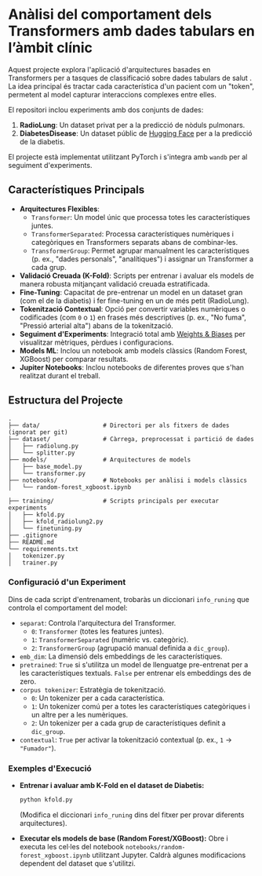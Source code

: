 
# Anàlisi del comportament dels Transformers amb dades tabulars en l’àmbit clínic 

Aquest projecte explora l'aplicació d'arquitectures basades en Transformers per a tasques de classificació sobre dades tabulars de salut . La idea principal és tractar cada característica  d'un pacient com un "token", permetent al model capturar interaccions complexes entre elles.

El repositori inclou experiments amb dos conjunts de dades:
1.  **RadioLung**: Un dataset privat  per a la predicció de nòduls pulmonars.
2.  **DiabetesDisease**: Un dataset públic de [Hugging Face](https://huggingface.co/datasets/Bena345/cdc-diabetes-health-indicators) per a la predicció de la diabetis.

El projecte està implementat utilitzant PyTorch i s'integra amb `wandb` per al seguiment d'experiments.

## Característiques Principals

*   **Arquitectures Flexibles**:
    *   `Transformer`: Un model únic que processa totes les característiques juntes.
    *   `TransformerSeparated`: Processa característiques numèriques i categòriques en Transformers separats abans de combinar-les.
    *   `TransformerGroup`: Permet agrupar manualment les característiques (p. ex., "dades personals", "analítiques") i assignar un Transformer a cada grup.
*   **Validació Creuada (K-Fold)**: Scripts per entrenar i avaluar els models de manera robusta mitjançant validació creuada estratificada.
*   **Fine-Tuning**: Capacitat de pre-entrenar un model en un dataset gran (com el de la diabetis) i fer fine-tuning en un de més petit (RadioLung).
*   **Tokenització Contextual**: Opció per convertir variables numèriques o codificades (com `0` o `1`) en frases més descriptives (p. ex., "No fuma", "Pressió arterial alta") abans de la tokenització.
*   **Seguiment d'Experiments**: Integració total amb [Weights & Biases](https://wandb.ai) per visualitzar mètriques, pèrdues i configuracions.
*   **Models ML**: Inclou un notebook amb models clàssics (Random Forest, XGBoost) per comparar resultats.
*   **Jupiter Notebooks**: Inclou notebooks de diferentes proves que s'han realitzat durant el treball.

## Estructura del Projecte

```
.
├── data/                  # Directori per als fitxers de dades (ignorat per git)
├── dataset/               # Càrrega, preprocessat i partició de dades
│   ├── radiolung.py
│   └── splitter.py
├── models/                # Arquitectures de models
│   ├── base_model.py
│   └── transformer.py
├── notebooks/             # Notebooks per anàlisi i models clàssics
│   └── random-forest_xgboost.ipynb

├── training/              # Scripts principals per executar experiments
│   ├── kfold.py
│   ├── kfold_radiolung2.py
│   └── finetuning.py
├── .gitignore
├── README.md
└── requirements.txt
│   tokenizer.py
│   trainer.py
```


### Configuració d'un Experiment

Dins de cada script d'entrenament, trobaràs un diccionari `info_runing` que controla el comportament del model:

*   `separat`: Controla l'arquitectura del Transformer.
    *   `0`: `Transformer` (totes les features juntes).
    *   `1`: `TransformerSeparated` (numèric vs. categòric).
    *   `2`: `TransformerGroup` (agrupació manual definida a `dic_group`).
*   `emb_dim`: La dimensió dels embeddings de les característiques.
*   `pretrained`: `True` si s'utilitza un model de llenguatge pre-entrenat per a les característiques textuals. `False` per entrenar els embeddings des de zero.
*   `corpus tokenizer`: Estratègia de tokenització.
    *   `0`: Un tokenizer per a cada característica.
    *   `1`: Un tokenizer comú per a totes les característiques categòriques i un altre per a les numèriques.
    *   `2`: Un tokenizer per a cada grup de característiques definit a `dic_group`.
*   `contextual`: `True` per activar la tokenització contextual (p. ex., `1` -> `"Fumador"`).

### Exemples d'Execució

*   **Entrenar i avaluar amb K-Fold en el dataset de Diabetis:**
    ```bash
    python kfold.py
    ```
    (Modifica el diccionari `info_runing` dins del fitxer per provar diferents arquitectures).


*   **Executar els models de base (Random Forest/XGBoost):**
    Obre i executa les cel·les del notebook `notebooks/random-forest_xgboost.ipynb` utilitzant Jupyter. Caldrà algunes modificacions dependent del dataset que s'utilitzi.


